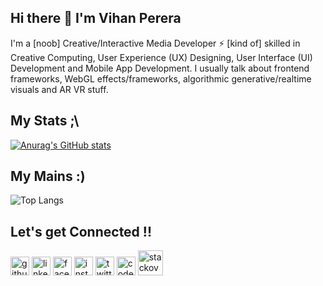 ## Hi there 👋 I'm Vihan Perera

I'm a [noob] Creative/Interactive Media Developer ⚡ [kind of] skilled in Creative Computing, User Experience (UX) Designing, User Interface (UI) Development and Mobile App Development. I usually talk about frontend frameworks, WebGL effects/frameworks, algorithmic generative/realtime visuals and AR VR stuff.


## My Stats ;\
[![Anurag's GitHub stats](https://github-readme-stats.vercel.app/api?username=vihanpereraux)](https://github.com/anuraghazra/github-readme-stats)

## My Mains :)
![Top Langs](https://github-readme-stats.vercel.app/api/top-langs/?username=vihanpereraux&layout=compact)


## Let's get Connected !!
[<img src='https://cdn.jsdelivr.net/npm/simple-icons@3.0.1/icons/github.svg' alt='github' height='30'>](https://github.com/vihanpereraux)  [<img src='https://cdn.jsdelivr.net/npm/simple-icons@3.0.1/icons/linkedin.svg' alt='linkedin' height='30'>](https://www.linkedin.com/in/vihanpereraux/)  [<img src='https://cdn.jsdelivr.net/npm/simple-icons@3.0.1/icons/facebook.svg' alt='facebook' height='30'>](https://www.facebook.com/vihan.perera.378)  [<img src='https://cdn.jsdelivr.net/npm/simple-icons@3.0.1/icons/instagram.svg' alt='instagram' height='30'>](https://www.instagram.com/vihanpereraux/)  [<img src='https://cdn.jsdelivr.net/npm/simple-icons@3.0.1/icons/twitter.svg' alt='twitter' height='30'>](https://twitter.com/vihanpereraux)  [<img src='https://cdn.jsdelivr.net/npm/simple-icons@3.0.1/icons/codepen.svg' alt='codepen' height='30'>](https://codepen.io/vihanpereraux)  [<img src='https://cdn.jsdelivr.net/npm/simple-icons@3.0.1/icons/stackoverflow.svg' alt='stackoverflow' height='40'>](https://stackoverflow.com/users/vihanpereraux)  





